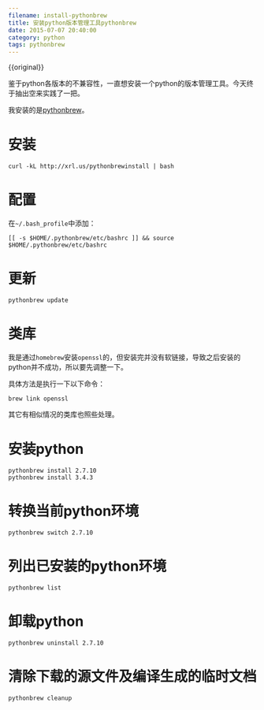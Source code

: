 ```yaml
---
filename: install-pythonbrew
title: 安装python版本管理工具pythonbrew
date: 2015-07-07 20:40:00
category: python
tags: pythonbrew
---
```

{{original}}

鉴于python各版本的不兼容性，一直想安装一个python的版本管理工具。今天终于抽出空来实践了一把。

我安装的是[pythonbrew](https://pypi.python.org/pypi/pythonbrew)。

# 安装

```shell
curl -kL http://xrl.us/pythonbrewinstall | bash
```
# 配置
在`~/.bash_profile`中添加：

```shell
[[ -s $HOME/.pythonbrew/etc/bashrc ]] && source $HOME/.pythonbrew/etc/bashrc
```
<!-- more -->
# 更新

```shell
pythonbrew update
```
# 类库
我是通过`homebrew`安装`openssl`的，但安装完并没有软链接，导致之后安装的python并不成功，所以要先调整一下。

具体方法是执行一下以下命令：

```shell
brew link openssl
```
其它有相似情况的类库也照些处理。

# 安装python

```shell
pythonbrew install 2.7.10
pythonbrew install 3.4.3
```
# 转换当前python环境

```shell
pythonbrew switch 2.7.10
```
# 列出已安装的python环境

```shell
pythonbrew list
```
# 卸载python

```shell
pythonbrew uninstall 2.7.10
```
# 清除下载的源文件及编译生成的临时文档

```shell
pythonbrew cleanup
```
